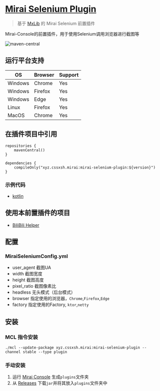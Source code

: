 # [Mirai Selenium Plugin](https://github.com/cssxsh/mirai-selenium-plugin)

> 基于 [MxLib](https://github.com/Karlatemp/MxLib) 的 Mirai Selenium 前置插件

Mirai-Console的前置插件，用于使用Selenium调用浏览器进行截图等

![maven-central](https://img.shields.io/maven-central/v/xyz.cssxsh.mirai/mirai-selenium-plugin)

## 运行平台支持

| OS      | Browser | Support |
| ------- | ------- | ------- |
| Windows | Chrome  | Yes     |
| Windows | Firefox | Yes     |
| Windows | Edge    | Yes     |
| Linux   | Firefox | Yes     |
| MacOS   | Chrome  | Yes     |

## 在插件项目中引用

```
repositories {
    mavenCentral()
}

dependencies {
    compileOnly("xyz.cssxsh.mirai:mirai-selenium-plugin:${version}")
}
```

### 示例代码

* [kotlin](src/test/kotlin/xyz/cssxsh/mirai/plugin/MiraiSeleniumPluginTest.kt)

## 使用本前置插件的项目

* [BiliBili Helper](https://github.com/cssxsh/bilibili-helper)

## 配置

### MiraiSeleniumConfig.yml

* user_agent 截图UA
* width 截图宽度
* height 截图高度
* pixel_ratio 截图像素比
* headless 无头模式（后台模式）
* browser 指定使用的浏览器，`Chrome`,`Firefox`,`Edge`
* factory 指定使用的Factory, `ktor`,`netty`

## 安装

### MCL 指令安装

`./mcl --update-package xyz.cssxsh.mirai:mirai-selenium-plugin --channel stable --type plugin`

### 手动安装

1. 运行 [Mirai Console](https://github.com/mamoe/mirai-console) 生成`plugins`文件夹
1. 从 [Releases](https://github.com/cssxsh/mirai-selenium-plugin/releases) 下载`jar`并将其放入`plugins`文件夹中